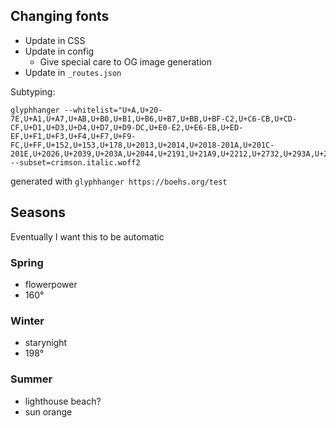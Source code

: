 ## Changing fonts

- Update in CSS
- Update in config
  - Give special care to OG image generation
- Update in `_routes.json`

Subtyping:

```
glyphhanger --whitelist="U+A,U+20-7E,U+A1,U+A7,U+AB,U+B0,U+B1,U+B6,U+B7,U+BB,U+BF-C2,U+C6-CB,U+CD-CF,U+D1,U+D3,U+D4,U+D7,U+D9-DC,U+E0-E2,U+E6-EB,U+ED-EF,U+F1,U+F3,U+F4,U+F7,U+F9-FC,U+FF,U+152,U+153,U+178,U+2013,U+2014,U+2018-201A,U+201C-201E,U+2026,U+2039,U+203A,U+2044,U+2191,U+21A9,U+2212,U+2732,U+293A,U+293B,U+FE0E,U+1F43E,U+1F45F,U+1F48D,U+1F578" --subset=crimson.italic.woff2
```

generated with `glyphhanger https://boehs.org/test`

## Seasons

Eventually I want this to be automatic

### Spring

-   flowerpower
-   160°

### Winter

-   starynight
-   198°

### Summer

-   lighthouse beach?
-   sun orange
